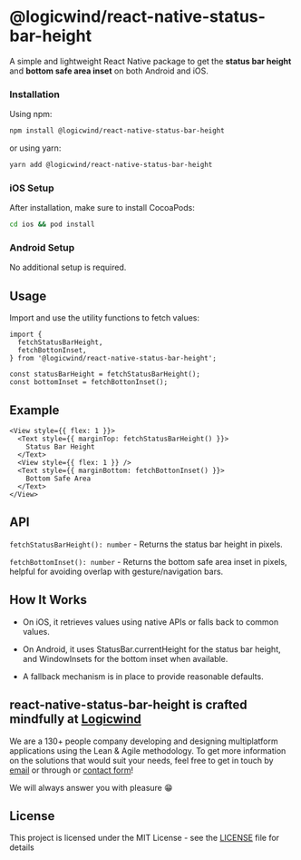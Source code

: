 # @logicwind/react-native-status-bar-height

A simple and lightweight React Native package to get the **status bar height** and **bottom safe area inset** on both Android and iOS.

### Installation

Using npm:

```sh md title="Terminal"
npm install @logicwind/react-native-status-bar-height
```

or using yarn:

```sh md title="Terminal"
yarn add @logicwind/react-native-status-bar-height
```

### iOS Setup

After installation, make sure to install CocoaPods:

```sh md title="Terminal"
cd ios && pod install
```

### Android Setup

No additional setup is required.

## Usage

Import and use the utility functions to fetch values:

```tsx md title="App.tsx"
import {
  fetchStatusBarHeight,
  fetchBottonInset,
} from '@logicwind/react-native-status-bar-height';

const statusBarHeight = fetchStatusBarHeight();
const bottomInset = fetchBottonInset();
```

## Example
```tsx md title="App.tsx"
<View style={{ flex: 1 }}>
  <Text style={{ marginTop: fetchStatusBarHeight() }}>
    Status Bar Height
  </Text>
  <View style={{ flex: 1 }} />
  <Text style={{ marginBottom: fetchBottonInset() }}>
    Bottom Safe Area
  </Text>
</View>
```

## API
`fetchStatusBarHeight(): number` - Returns the status bar height in pixels.

`fetchBottomInset(): number` - Returns the bottom safe area inset in pixels, helpful for avoiding overlap with gesture/navigation bars.

## How It Works

- On iOS, it retrieves values using native APIs or falls back to common values.

- On Android, it uses StatusBar.currentHeight for the status bar height, and WindowInsets for the bottom inset when available.

- A fallback mechanism is in place to provide reasonable defaults.

## react-native-status-bar-height is crafted mindfully at [Logicwind](https://www.logicwind.com?utm_source=github&utm_medium=github.com-logicwind&utm_campaign=react-native-status-bar-height)

We are a 130+ people company developing and designing multiplatform applications using the Lean & Agile methodology. To get more information on the solutions that would suit your needs, feel free to get in touch by [email](mailto:sales@logicwind.com) or through or [contact form](https://www.logicwind.com/contact-us?utm_source=github&utm_medium=github.com-logicwind&utm_campaign=react-native-status-bar-height)!

We will always answer you with pleasure 😁

## License

This project is licensed under the MIT License - see the [LICENSE](LICENSE) file for details
